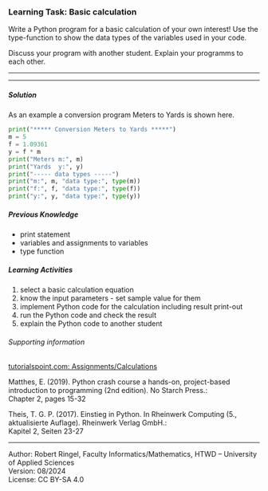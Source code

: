 ### Learning Task: Basic calculation

Write a Python program for a basic calculation of your own interest! Use the type-function to show the data types of the variables used in your code.

Discuss your program with another student. Explain your programms to each other.

---------------------------------------
---------------------------------------

##### Solution

As an example a conversion program Meters to Yards is shown here.

``` python
print("***** Conversion Meters to Yards *****")
m = 5
f = 1.09361
y = f * m
print("Meters m:", m)
print("Yards  y:", y)
print("----- data types -----")
print("m:", m, "data type:", type(m))
print("f:", f, "data type:", type(f))
print("y:", y, "data type:", type(y))
```

##### Previous Knowledge

- print statement
- variables and assignments to variables
- type function

##### Learning Activities

1) select a basic calculation equation
2) know the input parameters - set sample value for them
3) implement Python code for the calculation including result print-out
4) run the Python code and check the result
5) explain the Python code to another student


###### Supporting information

[tutorialspoint.com: Assignments/Calculations](https://www.tutorialspoint.com/python/python_assignment_operators.htm)  

Matthes, E. (2019). Python crash course a hands-on, project-based introduction to programming (2nd edition). No Starch Press.:  
Chapter 2, pages 15-32  

Theis, T. G. P. (2017). Einstieg in Python. In Rheinwerk Computing (5., aktualisierte Auflage). Rheinwerk Verlag GmbH.:   
Kapitel 2, Seiten 23-27 

----
[//]: # "Learning objective: Understanding of variables, calculation and result printing"
[//]: # "Topic: variables, calculations, printing"
[//]: # "Complexity: 1 - low"
[//]: # "Task type: Imitation task"

Author: Robert Ringel, Faculty Informatics/Mathematics, HTWD – University of Applied Sciences  
Version: 08/2024            
License: CC BY-SA 4.0
